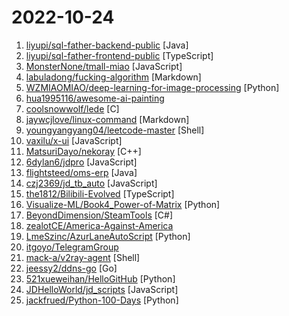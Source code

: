 # 2022-10-24

1. [liyupi/sql-father-backend-public](https://github.com/liyupi/sql-father-backend-public "新项目：快速生成 SQL 和模拟数据的网站（Java 后端），大幅提高开发测试效率！by 程序员鱼皮") [Java]
2. [liyupi/sql-father-frontend-public](https://github.com/liyupi/sql-father-frontend-public "新项目：快速生成 SQL 和模拟数据的网站（React 前端），大幅提高开发测试效率！by 程序员鱼皮") [TypeScript]
3. [MonsterNone/tmall-miao](https://github.com/MonsterNone/tmall-miao "喵币助手：618天猫（淘宝）、京东任务一键完成。基于Auto.JS。打包版已做防检测处理。") [JavaScript]
4. [labuladong/fucking-algorithm](https://github.com/labuladong/fucking-algorithm "刷算法全靠套路，认准 labuladong 就够了！English version supported! Crack LeetCode, not only how, but also why.") [Markdown]
5. [WZMIAOMIAO/deep-learning-for-image-processing](https://github.com/WZMIAOMIAO/deep-learning-for-image-processing "deep learning for image processing including classification and object-detection etc.") [Python]
6. [hua1995116/awesome-ai-painting](https://github.com/hua1995116/awesome-ai-painting "AI绘画资料合集（包含国内外可使用平台、使用教程、参数教程、部署教程、业界新闻等等）") 
7. [coolsnowwolf/lede](https://github.com/coolsnowwolf/lede "Lean's LEDE source") [C]
8. [jaywcjlove/linux-command](https://github.com/jaywcjlove/linux-command "Linux命令大全搜索工具，内容包含Linux命令手册、详解、学习、搜集。https://git.io/linux") [Markdown]
9. [youngyangyang04/leetcode-master](https://github.com/youngyangyang04/leetcode-master "《代码随想录》LeetCode 刷题攻略：200道经典题目刷题顺序，共60w字的详细图解，视频难点剖析，50余张思维导图，支持C++，Java，Python，Go，JavaScript等多语言版本，从此算法学习不再迷茫！🔥🔥 来看看，你会发现相见恨晚！🚀") [Shell]
10. [vaxilu/x-ui](https://github.com/vaxilu/x-ui "支持多协议多用户的 xray 面板") [JavaScript]
11. [MatsuriDayo/nekoray](https://github.com/MatsuriDayo/nekoray "基于 Qt/C++ 的跨平台代理配置管理器 / v2ray sing-box GUI客户端 / Qt/C++ based cross-platform proxy configuration manager / v2ray sing-box GUI client") [C++]
12. [6dylan6/jdpro](https://github.com/6dylan6/jdpro "青龙脚本库") [JavaScript]
13. [flightsteed/oms-erp](https://github.com/flightsteed/oms-erp "一站式中台系统包括订单管理系统OMS/电商ERP、库存WMS统一管理系统和SAP财务管理系统等，实现快速部署，并帮助企业后续自主进行开发迭代，实现数字化转型，并有多个经典案例。中台系统包括：通用业务中台、强大的技术中台Springcloud/Istio、后续开发方案的设计，技术(K8S,SERVERLESS)及管理人员的培训等。") [Java]
14. [czj2369/jd_tb_auto](https://github.com/czj2369/jd_tb_auto "基于AutoJsx编写的618||双十一||淘宝||京东||赚喵币||赚汪汪币||炸年兽任务自动完成脚本") [JavaScript]
15. [the1812/Bilibili-Evolved](https://github.com/the1812/Bilibili-Evolved "强大的哔哩哔哩增强脚本") [TypeScript]
16. [Visualize-ML/Book4_Power-of-Matrix](https://github.com/Visualize-ML/Book4_Power-of-Matrix "稿件基本稳定，欢迎提意见，会及时修改") [Python]
17. [BeyondDimension/SteamTools](https://github.com/BeyondDimension/SteamTools "🛠「Watt Toolkit」是一个开源跨平台的多功能 Steam 工具箱。") [C#]
18. [zealotCE/America-Against-America](https://github.com/zealotCE/America-Against-America "《美国反对美国》是王沪宁先生在上世纪80年代末赴美观察写作的。我们知道在那个年代中国对西方特别是美国的追捧有多高，所以突然看到一个学者在80年代就有如此清楚的认识，十分钦佩。由于网上只有效果很差的PDF扫描版，所以我想利用OCR技术和肉眼（人体OCR）来转成现代化的文本格式。目前已经全部完成。") 
19. [LmeSzinc/AzurLaneAutoScript](https://github.com/LmeSzinc/AzurLaneAutoScript "Azur Lane bot (CN/EN/JP/TW) 碧蓝航线脚本 | 无缝委托科研，全自动大世界") [Python]
20. [itgoyo/TelegramGroup](https://github.com/itgoyo/TelegramGroup "悄咪咪收集的1000+个Telegram群合集，如果有更多好玩的telegram群，欢迎在 issue 提出或者pull requests") 
21. [mack-a/v2ray-agent](https://github.com/mack-a/v2ray-agent "（VLESS+TCP+TLS/VLESS+TCP+XTLS/VLESS+gRPC+TLS/VLESS+WS+TLS/VMess+TCP+TLS/VMess+WS+TLS/Trojan+TCP+TLS/Trojan+gRPC+TLS/Trojan+TCP+XTLS）+伪装站点、八合一共存脚本，支持多内核安装") [Shell]
22. [jeessy2/ddns-go](https://github.com/jeessy2/ddns-go "简单好用的DDNS。自动更新域名解析到公网IP(支持阿里云、腾讯云dnspod、Cloudflare、华为云、百度云、porkbun)") [Go]
23. [521xueweihan/HelloGitHub](https://github.com/521xueweihan/HelloGitHub "分享 GitHub 上有趣、入门级的开源项目。Share interesting, entry-level open source projects on GitHub.") [Python]
24. [JDHelloWorld/jd_scripts](https://github.com/JDHelloWorld/jd_scripts "") [JavaScript]
25. [jackfrued/Python-100-Days](https://github.com/jackfrued/Python-100-Days "Python - 100天从新手到大师") [Python]
